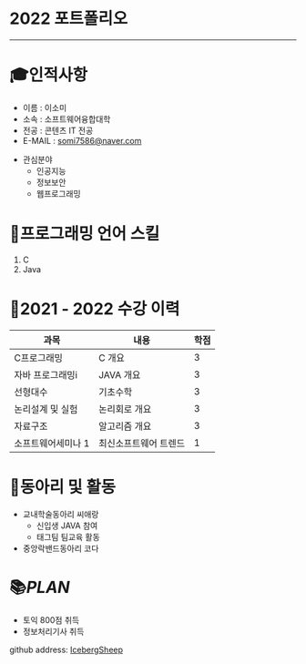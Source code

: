 # 2022 포트폴리오
---
# 🎓인적사항
* 이름 : 이소미
* 소속 : 소프트웨어융합대학
* 전공 : 콘텐츠 IT 전공
* E-MAIL : somi7586@naver.com

- 관심분야
  - 인공지능
  - 정보보안
  - 웹프로그래밍

# 📃프로그래밍 언어 스킬
1. C
2. Java

# 📗2021 - 2022 수강 이력
|과목|내용|학점|
|---|---|---|
|C프로그래밍|C 개요|3|
|자바 프로그래밍i|JAVA 개요|3|
|선형대수|기초수학|3|
|논리설계 및 실험|논리회로 개요|3|
|자료구조|알고리즘 개요|3|
|소프트웨어세미나 1|최신소프트웨어 트렌드|1|

# 📘동아리 및 활동
- 교내학술동아리 씨애랑
  - 신입생 JAVA 참여
  - 태그팀 팀교육 활동
- 중앙락밴드동아리 코다

# 📚*PLAN*
- 토익 800점 취득
- 정보처리기사 취득


github address: [IcebergSheep][github]

[github]:https://github.com/IcebergSheep
